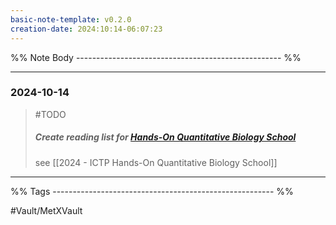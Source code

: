 ```yaml
---
basic-note-template: v0.2.0
creation-date: 2024:10:14-06:07:23
---
```


%% Note Body --------------------------------------------------- %%

___
### 2024-10-14

> #TODO 
> ##### Create reading list for [Hands-On Quantitative Biology School](https://indico.ictp.it/event/10517)
> 
> see [[2024 - ICTP Hands-On Quantitative Biology School]]
>





___
%% Tags ------------------------------------------------------- %%

#Vault/MetXVault 
